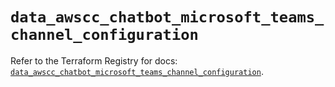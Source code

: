 # `data_awscc_chatbot_microsoft_teams_channel_configuration`

Refer to the Terraform Registry for docs: [`data_awscc_chatbot_microsoft_teams_channel_configuration`](https://registry.terraform.io/providers/hashicorp/awscc/0.70.0/docs/data-sources/chatbot_microsoft_teams_channel_configuration).
